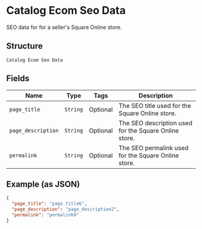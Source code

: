 
# Catalog Ecom Seo Data

SEO data for for a seller's Square Online store.

## Structure

`Catalog Ecom Seo Data`

## Fields

| Name | Type | Tags | Description |
|  --- | --- | --- | --- |
| `page_title` | `String` | Optional | The SEO title used for the Square Online store. |
| `page_description` | `String` | Optional | The SEO description used for the Square Online store. |
| `permalink` | `String` | Optional | The SEO permalink used for the Square Online store. |

## Example (as JSON)

```json
{
  "page_title": "page_title6",
  "page_description": "page_description2",
  "permalink": "permalink0"
}
```

